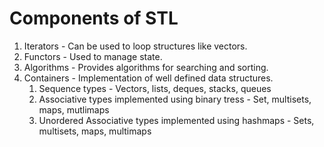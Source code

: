 # Components of STL

1. Iterators - Can be used to loop structures like vectors.
1. Functors - Used to manage state.
1. Algorithms - Provides algorithms for searching and sorting.
1. Containers - Implementation of well defined data structures.
    1. Sequence types - Vectors, lists, deques, stacks, queues
    1. Associative types implemented using binary tress - Set, multisets, maps, mutlimaps
    1. Unordered Associative types implemented using hashmaps - Sets, multisets, maps, multimaps